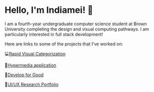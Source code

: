 # Hello, I'm Indiamei! 👋

<!--
**indiameicorengold/indiameicorengold** is a ✨ _special_ ✨ repository because its `README.md` (this file) appears on your GitHub profile.

Here are some ideas to get you started:

- 🔭 I’m currently working on ...
- 🌱 I’m currently learning ...
- 👯 I’m looking to collaborate on ...
- 🤔 I’m looking for help with ...
- 💬 Ask me about ...
- 📫 How to reach me: ...
- 😄 Pronouns: ...
- ⚡ Fun fact: ...
-->

I am a fourth-year undergraduate computer science student at Brown University completing the design and visual computing pathways. I am particularly interested in full stack development!

Here are links to some of the projects that I've worked on:

💻[Rapid Visual Categorization](https://rvis.clps.brown.edu/)

<!-- Make this alt title better -->

📃[Hypermedia application](https://hypertext-hypermedia.vercel.app/)

🌟[Develop for Good](https://www.notion.so/developforgood/Tanzanian-Children-s-Fund-Project-Case-Study-6aa777254f6840eea0d597a989281f21?pvs=4)

🎨[UI/UX Research Portfolio](https://github.com/indiameicorengold/indiameicorengold.git)
